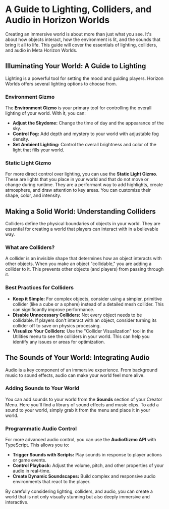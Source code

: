 # A Guide to Lighting, Colliders, and Audio in Horizon Worlds

Creating an immersive world is about more than just what you see. It's about how objects interact, how the environment is lit, and the sounds that bring it all to life. This guide will cover the essentials of lighting, colliders, and audio in Meta Horizon Worlds.

## Illuminating Your World: A Guide to Lighting

Lighting is a powerful tool for setting the mood and guiding players. Horizon Worlds offers several lighting options to choose from.

### Environment Gizmo

The **Environment Gizmo** is your primary tool for controlling the overall lighting of your world. With it, you can:

*   **Adjust the Skydome:** Change the time of day and the appearance of the sky.
*   **Control Fog:** Add depth and mystery to your world with adjustable fog density.
*   **Set Ambient Lighting:** Control the overall brightness and color of the light that fills your world.

### Static Light Gizmo

For more direct control over lighting, you can use the **Static Light Gizmo**. These are lights that you place in your world and that do not move or change during runtime. They are a performant way to add highlights, create atmosphere, and draw attention to key areas. You can customize their shape, color, and intensity.

## Making a Solid World: Understanding Colliders

Colliders define the physical boundaries of objects in your world. They are essential for creating a world that players can interact with in a believable way.

### What are Colliders?

A collider is an invisible shape that determines how an object interacts with other objects. When you make an object "collidable," you are adding a collider to it. This prevents other objects (and players) from passing through it.

### Best Practices for Colliders

*   **Keep it Simple:** For complex objects, consider using a simpler, primitive collider (like a cube or a sphere) instead of a detailed mesh collider. This can significantly improve performance.
*   **Disable Unnecessary Colliders:** Not every object needs to be collidable. If players don't interact with an object, consider turning its collider off to save on physics processing.
*   **Visualize Your Colliders:** Use the "Collider Visualization" tool in the Utilities menu to see the colliders in your world. This can help you identify any issues or areas for optimization.

## The Sounds of Your World: Integrating Audio

Audio is a key component of an immersive experience. From background music to sound effects, audio can make your world feel more alive.

### Adding Sounds to Your World

You can add sounds to your world from the **Sounds** section of your Creator Menu. Here you'll find a library of sound effects and music clips. To add a sound to your world, simply grab it from the menu and place it in your world.

### Programmatic Audio Control

For more advanced audio control, you can use the **AudioGizmo API** with TypeScript. This allows you to:

*   **Trigger Sounds with Scripts:** Play sounds in response to player actions or game events.
*   **Control Playback:** Adjust the volume, pitch, and other properties of your audio in real-time.
*   **Create Dynamic Soundscapes:** Build complex and responsive audio environments that react to the player.

By carefully considering lighting, colliders, and audio, you can create a world that is not only visually stunning but also deeply immersive and interactive.
